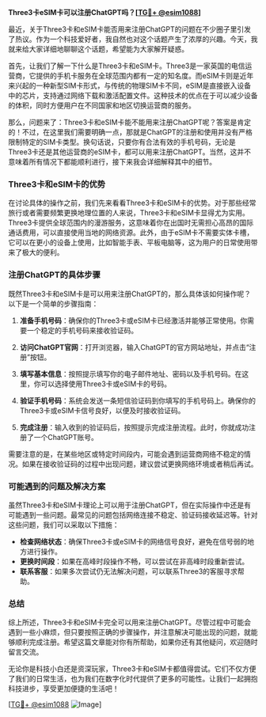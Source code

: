 **Three3卡eSIM卡可以注册ChatGPT吗？[[TG💪+ @esim1088](https://t.me/s/esim1088)]**

最近，关于Three3卡和eSIM卡能否用来注册ChatGPT的问题在不少圈子里引发了热议。作为一个科技爱好者，我自然也对这个话题产生了浓厚的兴趣。今天，我就来给大家详细地聊聊这个话题，希望能为大家解开疑惑。

首先，让我们了解一下什么是Three3卡和eSIM卡。Three3是一家英国的电信运营商，它提供的手机卡服务在全球范围内都有一定的知名度。而eSIM卡则是近年来兴起的一种新型SIM卡形式，与传统的物理SIM卡不同，eSIM是直接嵌入设备中的芯片，支持通过网络下载和激活配置文件。这种技术的优点在于可以减少设备的体积，同时方便用户在不同国家和地区切换运营商的服务。

那么，问题来了：Three3卡和eSIM卡能不能用来注册ChatGPT呢？答案是肯定的！不过，在这里我们需要明确一点，那就是ChatGPT的注册和使用并没有严格限制特定的SIM卡类型。换句话说，只要你有合法有效的手机号码，无论是Three3卡还是其他运营商的eSIM卡，都可以用来注册ChatGPT。当然，这并不意味着所有情况下都能顺利进行，接下来我会详细解释其中的细节。

### Three3卡和eSIM卡的优势

在讨论具体的操作之前，我们先来看看Three3卡和eSIM卡的优势。对于那些经常旅行或者需要频繁更换地理位置的人来说，Three3卡和eSIM卡显得尤为实用。Three3卡提供全球范围内的漫游服务，这意味着你在出国时无需担心高昂的国际通话费用，可以直接使用当地的网络资源。此外，由于eSIM卡不需要实体卡槽，它可以在更小的设备上使用，比如智能手表、平板电脑等，这为用户的日常使用带来了极大的便利。

### 注册ChatGPT的具体步骤

既然Three3卡和eSIM卡是可以用来注册ChatGPT的，那么具体该如何操作呢？以下是一个简单的步骤指南：

1. **准备手机号码**：确保你的Three3卡或eSIM卡已经激活并能够正常使用。你需要一个稳定的手机号码来接收验证码。

2. **访问ChatGPT官网**：打开浏览器，输入ChatGPT的官方网站地址，并点击“注册”按钮。

3. **填写基本信息**：按照提示填写你的电子邮件地址、密码以及手机号码。在这里，你可以选择使用Three3卡或eSIM卡的号码。

4. **验证手机号码**：系统会发送一条短信验证码到你填写的手机号码上。确保你的Three3卡或eSIM卡信号良好，以便及时接收验证码。

5. **完成注册**：输入收到的验证码后，按照提示完成注册流程。此时，你就成功注册了一个ChatGPT账号。

需要注意的是，在某些地区或特定时间段内，可能会遇到运营商网络不稳定的情况。如果在接收验证码的过程中出现问题，建议尝试更换网络环境或者稍后再试。

### 可能遇到的问题及解决方案

虽然Three3卡和eSIM卡理论上可以用于注册ChatGPT，但在实际操作中还是有可能遇到一些问题。最常见的问题包括网络连接不稳定、验证码接收延迟等。针对这些问题，我们可以采取以下措施：

- **检查网络状态**：确保Three3卡或eSIM卡的网络信号良好，避免在信号弱的地方进行操作。
- **更换时间段**：如果在高峰时段操作不畅，可以尝试在非高峰时段重新尝试。
- **联系客服**：如果多次尝试仍无法解决问题，可以联系Three3的客服寻求帮助。

### 总结

综上所述，Three3卡和eSIM卡完全可以用来注册ChatGPT。尽管过程中可能会遇到一些小麻烦，但只要按照正确的步骤操作，并注意解决可能出现的问题，就能够顺利完成注册。希望这篇文章能对你有所帮助，如果你还有其他疑问，欢迎随时留言交流。

无论你是科技小白还是资深玩家，Three3卡和eSIM卡都值得尝试。它们不仅方便了我们的日常生活，也为我们在数字化时代提供了更多的可能性。让我们一起拥抱科技进步，享受更加便捷的生活吧！

[[TG💪+ @esim1088](https://t.me/s/esim1088) ![Image](https://i.postimg.cc/4NQfJmqS/Snipaste-2025-05-13-00-14-12.png)]